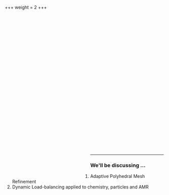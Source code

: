 +++
weight = 2
+++

<div style="height: 10%;"></div>
<div class="columns-container">

<div class="col" style="width: 30%; float:left; padding: 60px;">
<img data-src="images/profile.png">
</div>

<div style="flex: 2;">
<div style="height: 40px;"></div>
<section data-markdown>
<script type="text/template">

- Msc. in Petroleum Engineering <!-- .element: style="font-size: 0.8em;" -->
- Maintainer of an OpenFOAM-based Reservoir Engineering Toolkit (OpenRSR) <!-- .element: class="fragment" data-fragment-index="2"  style="font-size: 0.8em;"-->
  - Which provides coupled solvers for Black-Oil Equations <!-- .element: class="fragment" data-fragment-index="2"  style="font-size: 0.7em;"-->
- LFCE-certified (Linux Engineer) who likes frictions with Math problems <!-- .element: class="fragment" data-fragment-index="3"  style="font-size: 0.8em;"-->
</script>
</section>
</div>

</div>

---

### We'll be discussing ...

1. Adaptive Polyhedral Mesh Refinement
2. Dynamic Load-balancing applied to chemistry, particles and AMR

